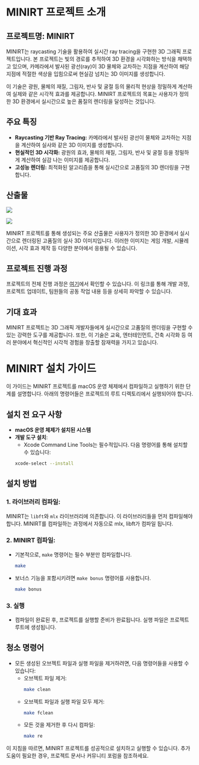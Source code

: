 # MINIRT 프로젝트 소개

## 프로젝트명: MINIRT

MINIRT는 raycasting 기술을 활용하여 실시간 ray tracing을 구현한 3D 그래픽 프로젝트입니다. 본 프로젝트는 빛의 경로를 추적하여 3D 환경을 시각화하는 방식을 채택하고 있으며, 카메라에서 발사된 광선(ray)이 3D 물체와 교차하는 지점을 계산하여 해당 지점에 적절한 색상을 입힘으로써 현실감 넘치는 3D 이미지를 생성합니다.

이 기술은 광원, 물체의 재질, 그림자, 반사 및 굴절 등의 물리적 현상을 정밀하게 계산하여 실제와 같은 시각적 효과를 제공합니다. MINIRT 프로젝트의 목표는 사용자가 정의한 3D 환경에서 실시간으로 높은 품질의 렌더링을 달성하는 것입니다.

## 주요 특징

- **Raycasting 기반 Ray Tracing:** 카메라에서 발사된 광선이 물체와 교차하는 지점을 계산하여 실사와 같은 3D 이미지를 생성합니다.
- **현실적인 3D 시각화:** 광원의 효과, 물체의 재질, 그림자, 반사 및 굴절 등을 정밀하게 계산하여 실감 나는 이미지를 제공합니다.
- **고성능 렌더링:** 최적화된 알고리즘을 통해 실시간으로 고품질의 3D 렌더링을 구현합니다.

## 산출물
![](https://file.notion.so/f/f/4b5716b5-80e6-4641-a1da-9729209ad23d/ce4cda84-78bd-483b-ac08-521de6f111af/Untitled.png?id=852adde0-d9a0-494e-b833-82d80ceb7509&table=block&spaceId=4b5716b5-80e6-4641-a1da-9729209ad23d&expirationTimestamp=1709971200000&signature=8FrJk5YfBcL76kH8ZXEX-a6wQd-zxG2h5uK1_aNRiRY&downloadName=Untitled.png)


![](https://file.notion.so/f/f/4b5716b5-80e6-4641-a1da-9729209ad23d/c47a8a50-0a64-4586-83f4-4c1bc6f5329e/Untitled.png?id=ebf78a0f-4635-4813-b7b3-c040678d4192&table=block&spaceId=4b5716b5-80e6-4641-a1da-9729209ad23d&expirationTimestamp=1709971200000&signature=1kMHpOXV3Z6E3OzBvwbLX2oeHxYR9kWKtGXwoGfL2Ic&downloadName=Untitled.png)


MINIRT 프로젝트를 통해 생성되는 주요 산출물은 사용자가 정의한 3D 환경에서 실시간으로 렌더링된 고품질의 실사 3D 이미지입니다. 이러한 이미지는 게임 개발, 시뮬레이션, 시각 효과 제작 등 다양한 분야에서 응용될 수 있습니다.

## 프로젝트 진행 과정

프로젝트의 전체 진행 과정은 [여기](https://playful-bicycle-9aa.notion.site/MINIRT-f4f84b77f533435191f926b5324f83cf?pvs=4)에서 확인할 수 있습니다. 이 링크를 통해 개발 과정, 프로젝트 업데이트, 팀원들의 공동 작업 내용 등을 상세히 파악할 수 있습니다.



## 기대 효과

MINIRT 프로젝트는 3D 그래픽 개발자들에게 실시간으로 고품질의 렌더링을 구현할 수 있는 강력한 도구를 제공합니다. 또한, 이 기술은 교육, 엔터테인먼트, 건축 시각화 등 여러 분야에서 혁신적인 시각적 경험을 창출할 잠재력을 가지고 있습니다.

# MINIRT 설치 가이드

이 가이드는 MINIRT 프로젝트를 macOS 운영 체제에서 컴파일하고 실행하기 위한 단계를 설명합니다. 아래의 명령어들은 프로젝트의 루트 디렉토리에서 실행되어야 합니다.

## 설치 전 요구 사항

- **macOS 운영 체제가 설치된 시스템**
- **개발 도구 설치**:
    - Xcode Command Line Tools는 필수적입니다. 다음 명령어를 통해 설치할 수 있습니다:
    ```sh
    xcode-select --install
    ```

## 설치 방법

### 1. 라이브러리 컴파일:

MINIRT는 `libft`와 `mlx` 라이브러리에 의존합니다. 이 라이브러리들을 먼저 컴파일해야 합니다.
MINIRT를 컴파일하는 과정에서 자동으로 mlx, libft가 컴파일 됩니다.

### 2. MINIRT 컴파일:

- 기본적으로, `make` 명령어는 필수 부분만 컴파일합니다.
    ```sh
    make
    ```
- 보너스 기능을 포함시키려면 `make bonus` 명령어를 사용합니다.
    ```sh
    make bonus
    ```

### 3. 실행

- 컴파일이 완료된 후, 프로젝트를 실행할 준비가 완료됩니다. 실행 파일은 프로젝트 루트에 생성됩니다.

## 청소 명령어

- 모든 생성된 오브젝트 파일과 실행 파일을 제거하려면, 다음 명령어들을 사용할 수 있습니다:
    - 오브젝트 파일 제거:
        ```sh
        make clean
        ```
    - 오브젝트 파일과 실행 파일 모두 제거:
        ```sh
        make fclean
        ```
    - 모든 것을 제거한 후 다시 컴파일:
        ```sh
        make re
        ```

이 지침을 따르면, MINIRT 프로젝트를 성공적으로 설치하고 실행할 수 있습니다. 추가 도움이 필요한 경우, 프로젝트 문서나 커뮤니티 포럼을 참조하세요.

